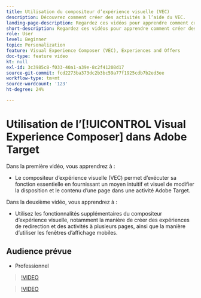 ```yaml
---
title: Utilisation du compositeur d’expérience visuelle (VEC)
description: Découvrez comment créer des activités à l’aide du VEC.
landing-page-description: Regardez ces vidéos pour apprendre comment créer des activités à lʼaide du compositeur dʼexpérience visuelle (VEC).
short-description: Regardez ces vidéos pour apprendre comment créer des activités à lʼaide du compositeur dʼexpérience visuelle (VEC).
role: User
level: Beginner
topic: Personalization
feature: Visual Experience Composer (VEC), Experiences and Offers
doc-type: feature video
kt: null
exl-id: 3c3985c8-f033-40a1-a39e-8c2f41208d17
source-git-commit: fcd2273ba373dc2b3bc59a77f1925cdb7b2ed3ee
workflow-type: tm+mt
source-wordcount: '123'
ht-degree: 24%

---
```


# Utilisation de l’[!UICONTROL Visual Experience Composer] dans Adobe Target

Dans la première vidéo, vous apprendrez à :

* Le compositeur d’expérience visuelle (VEC) permet d’exécuter sa fonction essentielle en fournissant un moyen intuitif et visuel de modifier la disposition et le contenu d’une page dans une activité Adobe Target.

Dans la deuxième vidéo, vous apprendrez à :

* Utilisez les fonctionnalités supplémentaires du compositeur d’expérience visuelle, notamment la manière de créer des expériences de redirection et des activités à plusieurs pages, ainsi que la manière d’utiliser les fenêtres d’affichage mobiles.

## Audience prévue

* Professionnel

>[!VIDEO](https://video.tv.adobe.com/v/17399/?quality=12)

>[!VIDEO](https://video.tv.adobe.com/v/17401/?quality=12)
